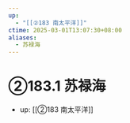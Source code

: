 ```yaml
---
up:
  - "[[②183 南太平洋]]"
ctime: 2025-03-01T13:07:30+08:00
aliases:
  - 苏禄海
---
```


# ②183.1 苏禄海

- up: [[②183 南太平洋]]
